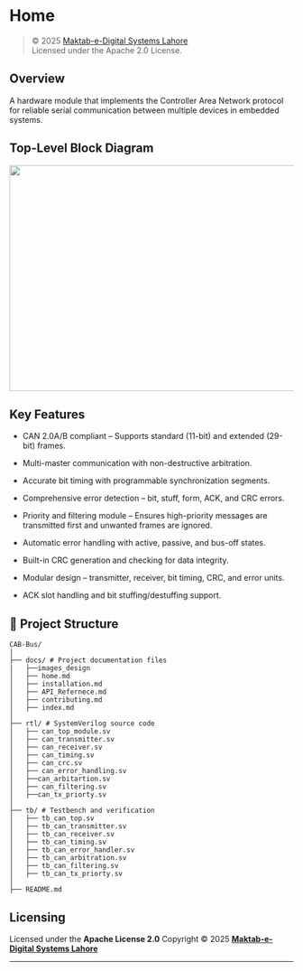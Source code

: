 # Home
> © 2025 [Maktab-e-Digital Systems Lahore](https://github.com/meds-ee-uet)  
> Licensed under the Apache 2.0 License.

##  Overview
A hardware module that implements the Controller Area Network  protocol for reliable serial communication between multiple devices in embedded systems.

## Top-Level Block Diagram

<p align="center">
  <img src="https://github.com/meds-ee-uet/CAN-Bus/blob/main/docs/images_design/top_module.jpg" width="700" height="400">
</p>


## Key Features

- CAN 2.0A/B compliant – Supports standard (11-bit) and extended (29-bit) frames.

- Multi-master communication with non-destructive arbitration.

- Accurate bit timing with programmable synchronization segments.

- Comprehensive error detection – bit, stuff, form, ACK, and CRC errors.

- Priority and filtering module – Ensures high-priority messages are transmitted first and unwanted frames are ignored.

- Automatic error handling with active, passive, and bus-off states.

- Built-in CRC generation and checking for data integrity.

- Modular design – transmitter, receiver, bit timing, CRC, and error units.

- ACK slot handling and bit stuffing/destuffing support.

## 🧩 Project Structure
```
CAB-Bus/
│
├── docs/ # Project documentation files
|   ├──images_design
│   ├── home.md 
│   ├── installation.md 
│   ├── API_Refernece.md 
│   ├── contributing.md
│   ├── index.md 
│ 
├── rtl/ # SystemVerilog source code
│   ├── can_top_module.sv 
│   ├── can_transmitter.sv
│   ├── can_receiver.sv
│   ├── can_timing.sv
│   ├── can_crc.sv
│   ├── can_error_handling.sv
│   ├──can_arbitartion.sv
│   ├── can_filtering.sv
│   ├──can_tx_priorty.sv
│
├── tb/ # Testbench and verification 
│   ├── tb_can_top.sv 
│   ├── tb_can_transmitter.sv
│   ├── tb_can_receiver.sv
│   ├── tb_can_timing.sv
│   ├── tb_can_error_handler.sv
│   ├── tb_can_arbitration.sv
│   ├── tb_can_filtering.sv
│   ├── tb_can_tx_priorty.sv
│
├── README.md
```
## Licensing

Licensed under the **Apache License 2.0**
Copyright © 2025
**[Maktab-e-Digital Systems Lahore](https://github.com/meds-ee-uet)**

---